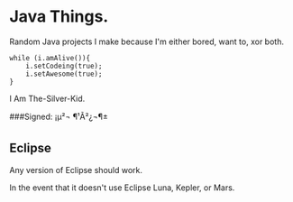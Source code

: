 # Java Things.
Random Java projects I make because I'm either bored, want to, xor both.

```
while (i.amAlive()){
	i.setCodeing(true);
	i.setAwesome(true);
}
```

I Am The-Silver-Kid.

###Signed: 
¡µ²¬ ¶¹Ã²¿¬¶±

## Eclipse

Any version of Eclipse should work.

In the event that it doesn't use Eclipse Luna, Kepler, or Mars.